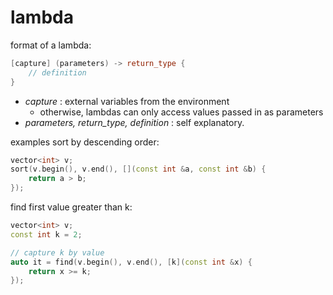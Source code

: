 # lambda

format of a lambda:
```cpp
[capture] (parameters) -> return_type {
    // definition
}
```

- *capture* : external variables from the environment
    - otherwise, lambdas can only access values passed in as parameters
- *parameters, return_type, definition* : self explanatory.

examples
sort by descending order:
```cpp
vector<int> v;
sort(v.begin(), v.end(), [](const int &a, const int &b) {
    return a > b;
});
```

find first value greater than k:
```cpp
vector<int> v;
const int k = 2;

// capture k by value
auto it = find(v.begin(), v.end(), [k](const int &x) {
    return x >= k;
});
```
